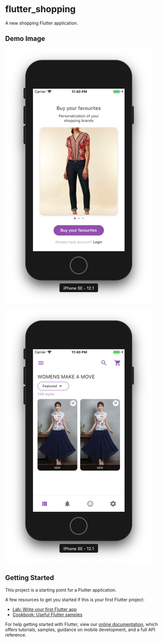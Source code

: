 # flutter_shopping

A new shopping Flutter application.

## Demo Image

![alt text](https://github.com/duythien0912/flutter_shopping/blob/master/demo_img/0.png)

![alt text](https://github.com/duythien0912/flutter_shopping/blob/master/demo_img/1.png)


## Getting Started

This project is a starting point for a Flutter application.

A few resources to get you started if this is your first Flutter project:

- [Lab: Write your first Flutter app](https://flutter.dev/docs/get-started/codelab)
- [Cookbook: Useful Flutter samples](https://flutter.dev/docs/cookbook)

For help getting started with Flutter, view our 
[online documentation](https://flutter.dev/docs), which offers tutorials, 
samples, guidance on mobile development, and a full API reference.

